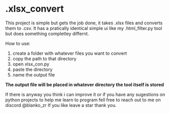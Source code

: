 # .xlsx_convert
This project is simple but gets the job done, it takes .xlsx files and converts them to .csv. It has a pratically identical simple ui like my .html_filter.py tool but does something completley differnt. 

How to use:
1. create a folder with whatever files you want to convert
2. copy the path to that directory 
3. open xlsx_con.py
4. paste the directory 
5. name the output file

**The output file will be placed in whatever directory the tool itself is stored**

If there is anyway you think i can improve it or if you have any sugestions on python projects to help me learn to program fell free to reach out to me on discord @blanko_zr If you like leave a star thank you.
